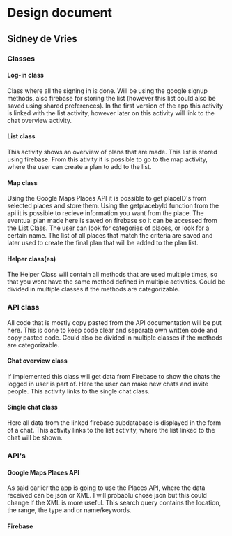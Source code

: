 # Design document

## Sidney de Vries

### Classes

#### Log-in class
Class where all the signing in is done. Will be using the google signup methods, also firebase for storing the list (however this list could also be saved using shared preferences). In the first version of the app this activity is linked with the list activity, however later on this activity will link to the chat overview activity. 

#### List class
This activity shows an overview of plans that are made. This list is stored using firebase. From this ativity it is possible to go to the map activity, where the user can create a plan to add to the list.

#### Map class
Using the Google Maps Places API it is possible to get placeID's from selected places and store them. Using the getplacebyId function from the api it is possible to recieve information you want from the place. The eventual plan made here is saved on firebase so it can be accessed from the List Class. The user can look for categories of places, or look for a certain name. The list of all places that match the criteria are saved and later used to create the final plan that will be added to the plan list. 

#### Helper class(es)
The Helper Class will contain all methods that are used multiple times, so that you wont have the same method defined in multiple activities. Could be divided in multiple classes if the methods are categorizable. 

### API class
All code that is mostly copy pasted from the API documentation will be put here. This is done to keep code clear and separate own written code and copy pasted code. Could also be divided in multiple classes if the methods are categorizable. 

#### Chat overview class
If implemented this class will get data from Firebase to show the chats the logged in user is part of. Here the user can make new chats and invite people. This activity links to the single chat class.

#### Single chat class
Here all data from the linked firebase subdatabase is displayed in the form of a chat. This activity links to the list activity, where the list linked to the chat will be shown.

### API's

#### Google Maps Places API
As said earlier the app is going to use the Places API, where the data received can be json or XML. I will probablu chose json but this could change if the XML is more useful. This search query contains the location, the range, the type and or name/keywords.

#### Firebase
